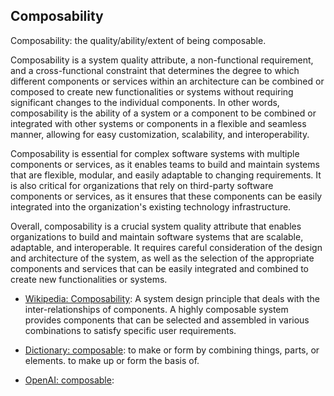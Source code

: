 ## Composability

Composability: the quality/ability/extent of being composable.

<div data-chatgpt-prompt="explain composability (system quality attribute, non-functional requirement, cross-functional contraint)">

Composability is a system quality attribute, a non-functional requirement, and a cross-functional constraint that determines the degree to which different components or services within an architecture can be combined or composed to create new functionalities or systems without requiring significant changes to the individual components. In other words, composability is the ability of a system or a component to be combined or integrated with other systems or components in a flexible and seamless manner, allowing for easy customization, scalability, and interoperability.

Composability is essential for complex software systems with multiple components or services, as it enables teams to build and maintain systems that are flexible, modular, and easily adaptable to changing requirements. It is also critical for organizations that rely on third-party software components or services, as it ensures that these components can be easily integrated into the organization's existing technology infrastructure.

Overall, composability is a crucial system quality attribute that enables organizations to build and maintain software systems that are scalable, adaptable, and interoperable. It requires careful consideration of the design and architecture of the system, as well as the selection of the appropriate components and services that can be easily integrated and combined to create new functionalities or systems.

</div>

* [Wikipedia: Composability](https://wikipedia.org/wiki/Composability): A system design principle that deals with the inter-relationships of components. A highly composable system provides components that can be selected and assembled in various combinations to satisfy specific user requirements.

* [Dictionary: composable](https://www.dictionary.com/browse/composable): to make or form by combining things, parts, or elements. to make up or form the basis of.

* [OpenAI: composable](https:://openai.com): <div data-chatgpt-prompt="define composable (computers and software)"></div>
